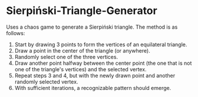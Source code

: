 # Sierpiński-Triangle-Generator

Uses a chaos game to generate a Sierpiński triangle. The method is as follows:

1. Start by drawing 3 points to form the vertices of an equilateral triangle.
2. Draw a point in the center of the triangle (or anywhere).
3. Randomly select one of the three vertices.
4. Draw another point halfway between the center point (the one that is not one of the triangle's vertices) and the selected vertex.
5. Repeat steps 3 and 4, but with the newly drawn point and another randomly selected vertex.
6. With sufficient iterations, a recognizable pattern should emerge.
